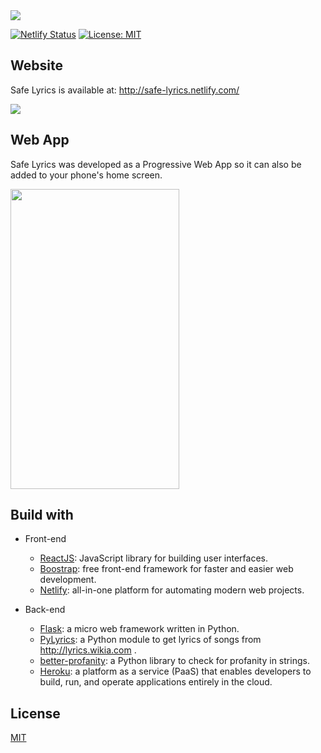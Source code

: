 <img src="https://i.ibb.co/3mgBNhp/head.png">

[![Netlify Status](https://api.netlify.com/api/v1/badges/df95da14-416e-4ea2-b4a6-90f588c93c77/deploy-status)](https://app.netlify.com/sites/safe-lyrics/deploys)
[![License: MIT](https://img.shields.io/badge/License-MIT-yellow.svg)](https://opensource.org/licenses/MIT)

## Website

Safe Lyrics is available at: http://safe-lyrics.netlify.com/

<img src="https://i.ibb.co/pwd7Mdj/screen.gif">


## Web App

Safe Lyrics was developed as a Progressive Web App so it can also be added to your phone's home screen.


<img src="https://i.ibb.co/Zmq6901/Screenshot-20191117-234005-Chrome.jpg" width="270" height="480">


## Build with

- Front-end
  - [ReactJS](https://reactjs.org/): JavaScript library for building user interfaces.
  - [Boostrap](https://getbootstrap.com/): free front-end framework for faster and easier web development.
  - [Netlify](https://www.netlify.com/): all-in-one platform for automating modern web projects.

- Back-end
  - [Flask](https://www.palletsprojects.com/p/flask/): a micro web framework written in Python.
  - [PyLyrics](https://github.com/geekpradd/PyLyrics): a Python module to get lyrics of songs from http://lyrics.wikia.com .
  - [better-profanity](https://github.com/snguyenthanh/better_profanity): a Python library to check for profanity in strings.
  - [Heroku](https://www.heroku.com): a platform as a service (PaaS) that enables developers to build, run, and operate applications entirely in the cloud.
 
 ## License
 [MIT](https://opensource.org/licenses/MIT)

